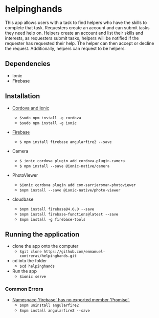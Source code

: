 # helpinghands

This app allows users with a task to find helpers who have the skills to complete that task. Requesters create an account and can submit tasks they need help on. Helpers create an account and list their skills and interests, as requesters submit tasks, helpers will be notified if the requester has requested their help. The helper can then accept or decline the request. Additionally, helpers can request to be helpers. 

## Dependencies 
* Ionic 
* Firebase

## Installation 
* [Cordova and Ionic](http://ionicframework.com/docs/v1/guide/installation.html)
    * ```$sudo npm install -g cordova```
    * ```$sudo npm install -g ionic```
    
* [Firebase](https://firebase.google.com/)
    * ```$ npm install firebase angularfire2 --save ```
* Camera   
    * ```$ ionic cordova plugin add cordova-plugin-camera```
    * ```$ npm install --save @ionic-native/camera```
* PhotoViewer
    * ```$ionic cordova plugin add com-sarriaroman-photoviewer```
    * ```$npm install --save @ionic-native/photo-viewer```
* cloudbase
    * ```$npm install firebase@4.6.0 --save```
    * ```$npm install firebase-functions@latest --save```
    * ```$npm install -g firebase-tools```

## Running the application
* clone the app onto the computer
    * ```$git clone https://github.com/emmanuel-contreras/helpinghands.git```
* cd into the folder
    * ```$cd helpinghands```
* Run the app
    * ```$ionic serve```
### Common Errors
*  [Namespace 'firebase' has no exported member 'Promise'.](https://stackoverflow.com/questions/46557694/update-issues-in-angularfire-5-0)
    * ```$npm uninstall angularfire2```
    * ```$npm install angularfire2 --save```
